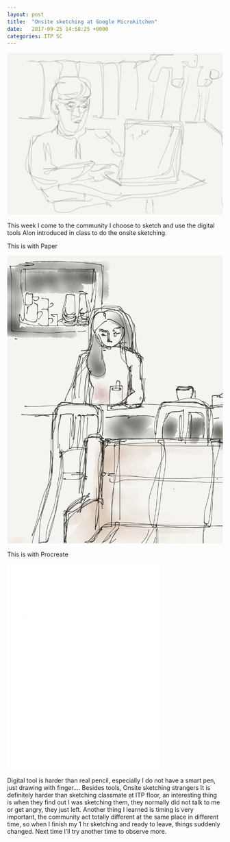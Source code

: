 ```yaml
---
layout: post
title:  "Onsite sketching at Google Microkitchen"
date:   2017-09-25 14:58:25 +0000
categories: ITP SC
---
```


![F17](/pics/F17_sc_sp2.png) 


This week I come to the community I choose to sketch and use the digital tools Alon introduced in class to do the onsite sketching.

This is with Paper


![F17](/pics/F17_sc_sp3.png)


This is with Procreate 

![S17](/pics/F17_sc_sp1.gif)

Digital tool is harder than real pencil, especially I do not have a smart pen, just drawing with finger…. Besides tools, Onsite sketching strangers It is definitely harder than sketching classmate at ITP floor, an interesting thing is when they find out I was sketching them, they normally did not talk to me or get angry, they just left. Another thing I learned is timing is very important, the community act totally different at the same place in different time, so when I finish my 1 hr sketching and ready to leave, things suddenly changed. Next time I’ll try another time to observe more. 




